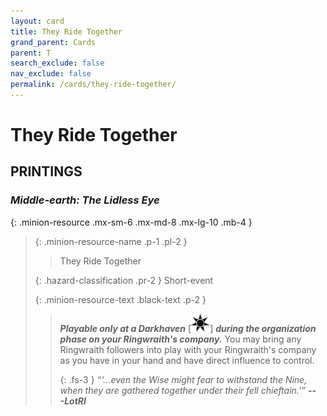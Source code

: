 ```yaml
---
layout: card
title: They Ride Together
grand_parent: Cards
parent: T
search_exclude: false
nav_exclude: false
permalink: /cards/they-ride-together/
---
```


# They Ride Together


## PRINTINGS


### _Middle-earth: The Lidless Eye_

{: .minion-resource .mx-sm-6 .mx-md-8 .mx-lg-10 .mb-4 }
> {: .minion-resource-name .p-1 .pl-2 }
> > <div class="hazard-mp"></div>
> > <div class="card-name">They Ride Together</div>
>
> {: .hazard-classification .pr-2 }
> Short-event
>
> {: .minion-resource-text .black-text .p-2 }
> > ***Playable only at a Darkhaven*** <nobr>[<img src="/assets/images/dark-haven.svg">]</nobr> ***during the organization phase on your Ringwraith's company.*** You may bring any Ringwraith followers into play with your Ringwraith's company as you have in your hand and have direct influence to control.   
> > 
> > {: .fs-3 } 
> > _“‘...even the Wise might fear to withstand the Nine, when they are gathered together under their fell chieftain.’”_ ***---&#65279;LotRI*** 
> 
